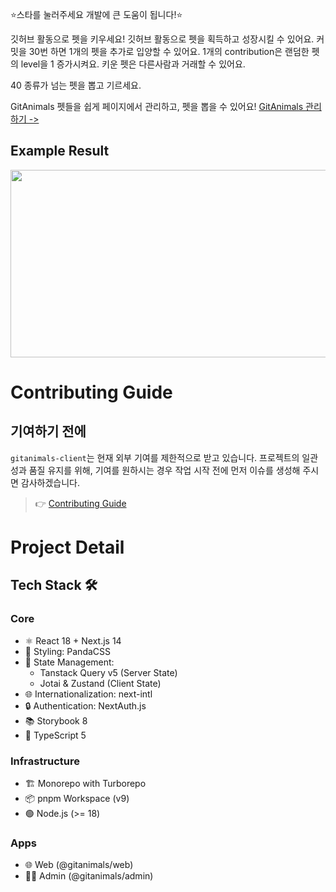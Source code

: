 ⭐스타를 눌러주세요 개발에 큰 도움이 됩니다!⭐️

깃허브 활동으로 펫을 키우세요!
깃허브 활동으로 펫을 획득하고 성장시킬 수 있어요.
커밋을 30번 하면 1개의 펫을 추가로 입양할 수 있어요.
1개의 contribution은 랜덤한 펫의 level을 1 증가시켜요.
키운 펫은 다른사람과 거래할 수 있어요.

40 종류가 넘는 펫을 뽑고 기르세요.

GitAnimals 펫들을 쉽게 페이지에서 관리하고, 펫을 뽑을 수 있어요!
[GitAnimals 관리하기 ->](https://www.gitanimals.org/)

## Example Result

<a href="https://github.com/devxb/gitanimals">
<img
  src="https://render.gitanimals.org/farms/sumi-0011"
  width="600"
  height="300"
/>
</a>

# Contributing Guide

## 기여하기 전에

`gitanimals-client`는 현재 외부 기여를 제한적으로 받고 있습니다. 프로젝트의 일관성과 품질 유지를 위해, 기여를 원하시는 경우 작업 시작 전에 먼저 이슈를 생성해 주시면 감사하겠습니다.

> 👉 [Contributing Guide](./CONTRIBUTING.md)

# Project Detail

## Tech Stack 🛠️

### Core

- ⚛️ React 18 + Next.js 14
- 🎨 Styling: PandaCSS
- 🔄 State Management:
  - Tanstack Query v5 (Server State)
  - Jotai & Zustand (Client State)
- 🌐 Internationalization: next-intl
- 🔒 Authentication: NextAuth.js
- 📚 Storybook 8
- 🧪 TypeScript 5

### Infrastructure

- 🏗️ Monorepo with Turborepo
- 📦 pnpm Workspace (v9)
- 🟢 Node.js (>= 18)

### Apps

- 🌐 Web (@gitanimals/web)
- 👨‍💼 Admin (@gitanimals/admin)
